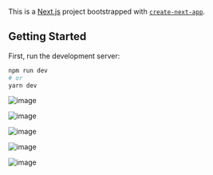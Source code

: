 This is a [Next.js](https://nextjs.org/) project bootstrapped with [`create-next-app`](https://github.com/vercel/next.js/tree/canary/packages/create-next-app).

## Getting Started

First, run the development server:

```bash
npm run dev
# or
yarn dev
```

![image](https://user-images.githubusercontent.com/62656936/191617676-adf4c4ee-e41a-4b47-9973-46218f53cf18.png)

![image](https://user-images.githubusercontent.com/62656936/191613649-bb76b3ae-d1bd-4301-a98a-542f25d7251f.png)


![image](https://user-images.githubusercontent.com/62656936/191613719-3071153d-849d-4056-950e-f215be219903.png)

![image](https://user-images.githubusercontent.com/62656936/191613823-cd2b26ad-85f4-4a1b-9dfe-1785ef8b76b9.png)


![image](https://user-images.githubusercontent.com/62656936/191613872-05498965-f1bb-41e3-966f-b9060c577e46.png)
